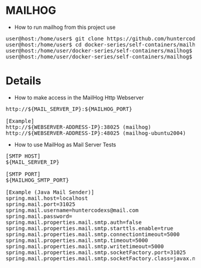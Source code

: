 # MAILHOG

- How to run mailhog from this project use

<pre>
user@host:/home/user$ git clone https://github.com/huntercodexs/docker-series.git .
user@host:/home/user$ cd docker-series/self-containers/mailhog
user@host:/home/user/docker-series/self-containers/mailhog$ docker-compose up --build (in first time)
user@host:/home/user/docker-series/self-containers/mailhog$ docker-compose start (in the next times)
</pre>

# Details

- How to make access in the MailHog Http Webserver

<pre>
http://${MAIL_SERVER_IP}:${MAILHOG_PORT}

[Example]
http://${WEBSERVER-ADDRESS-IP}:38025 (mailhog)
http://${WEBSERVER-ADDRESS-IP}:48025 (mailhog-ubuntu2004)
</pre>

- How to use MailHog as Mail Server Tests

<pre>
[SMTP HOST]
${MAIL_SERVER_IP}

[SMTP PORT]
${MAILHOG_SMTP_PORT}

[Example (Java Mail Sender)]
spring.mail.host=localhost
spring.mail.port=31025
spring.mail.username=huntercodexs@mail.com
spring.mail.password=
spring.mail.properties.mail.smtp.auth=false
spring.mail.properties.mail.smtp.starttls.enable=true
spring.mail.properties.mail.smtp.connectiontimeout=5000
spring.mail.properties.mail.smtp.timeout=5000
spring.mail.properties.mail.smtp.writetimeout=5000
spring.mail.properties.mail.smtp.socketFactory.port=31025
spring.mail.properties.mail.smtp.socketFactory.class=javax.net.ssl.SSLSocketFactory
</pre>